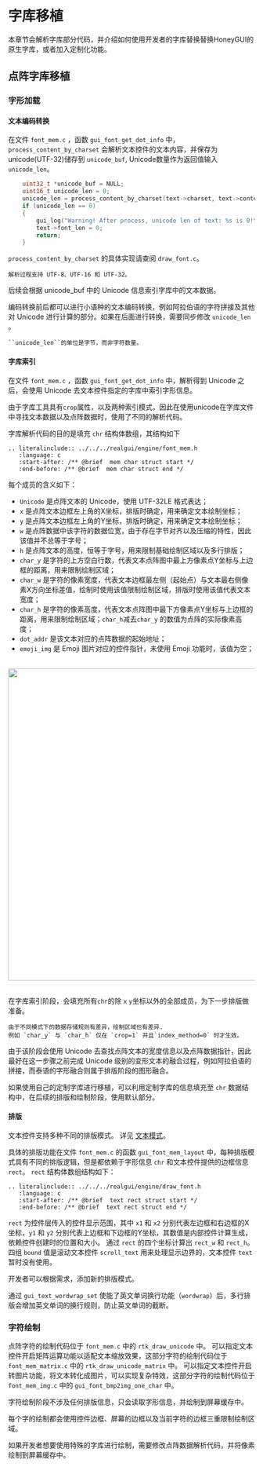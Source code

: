 # 字库移植

本章节会解析字库部分代码，并介绍如何使用开发者的字库替换替换HoneyGUI的原生字库，或者加入定制化功能。

## 点阵字库移植

### 字形加载

#### 文本编码转换

在文件 `font_mem.c` ，函数 `gui_font_get_dot_info` 中，`process_content_by_charset` 会解析文本控件的文本内容，并保存为unicode(UTF-32)储存到 `unicode_buf`, Unicode数量作为返回值输入 `unicode_len`。

``` C
    uint32_t *unicode_buf = NULL;
    uint16_t unicode_len = 0;
    unicode_len = process_content_by_charset(text->charset, text->content, text->len, &unicode_buf);
    if (unicode_len == 0)
    {
        gui_log("Warning! After process, unicode len of text: %s is 0!\n", text->base.name);
        text->font_len = 0;
        return;
    }
```

`process_content_by_charset` 的具体实现请查阅 `draw_font.c`。

```{note}
解析过程支持 UTF-8、UTF-16 和 UTF-32。
```

后续会根据 unicode_buf 中的 Unicode 信息索引字库中的文本数据。

编码转换前后都可以进行小语种的文本编码转换，例如阿拉伯语的字符拼接及其他对 Unicode 进行计算的部分。如果在后面进行转换，需要同步修改 `unicode_len` 。

```{note}
``unicode_len``的单位是字节，而非字符数量。
```

#### 字库索引

在文件 `font_mem.c` ，函数 `gui_font_get_dot_info` 中，解析得到 Unicode 之后，会使用 Unicode 去文本控件指定的字库中索引字形信息。

由于字库工具具有`crop`属性，以及两种索引模式，因此在使用unicode在字库文件中寻找文本数据以及点阵数据时，使用了不同的解析代码。

字库解析代码的目的是填充 `chr` 结构体数组，其结构如下

```eval_rst
.. literalinclude:: ../../../realgui/engine/font_mem.h
   :language: c
   :start-after: /** @brief  mem char struct start */
   :end-before: /** @brief  mem char struct end */
```

每个成员的含义如下：

+ `Unicode` 是点阵文本的 Unicode，使用 UTF-32LE 格式表达；
+ `x` 是点阵文本边框左上角的X坐标，排版时确定，用来确定文本绘制坐标；
+ `y` 是点阵文本边框左上角的Y坐标，排版时确定，用来确定文本绘制坐标；
+ `w` 是点阵数据中该字符的数据位宽，由于存在字节对齐以及压缩的特性，因此该值并不总等于字号；
+ `h` 是点阵文本的高度，恒等于字号，用来限制基础绘制区域以及多行排版；
+ `char_y` 是字符的上方空白行数，代表文本点阵图中最上方像素点Y坐标与上边框的距离，用来限制绘制区域；
+ `char_w` 是字符的像素宽度，代表文本边框最左侧（起始点）与文本最右侧像素X方向坐标差值，绘制时使用该值限制绘制区域，排版时使用该值代表文本宽度；
+ `char_h` 是字符的像素高度，代表文本点阵图中最下方像素点Y坐标与上边框的距离，用来限制绘制区域；`char_h`减去`char_y` 的数值为点阵的实际像素高度；
+ `dot_addr` 是该文本对应的点阵数据的起始地址；
+ `emoji_img` 是 Emoji 图片对应的控件指针，未使用 Emoji 功能时，该值为空；

</details></br>
<center><img  width="636" src= "https://foruda.gitee.com/images/1729762447610163035/4ae24c0c_9325830.png "/>
</center></br>

在字库索引阶段，会填充所有`chr`的除 `x` `y`坐标以外的全部成员，为下一步排版做准备。

```{note}
由于不同模式下的数据存储规则有差异，绘制区域也有差异.
例如 `char_y` 与 `char_h` 仅在 `crop=1` 并且`index_method=0` 时才生效。
```

由于该阶段会使用 Unicode 去查找点阵文本的宽度信息以及点阵数据指针，因此最好在这一步骤之前完成 Unicode 级别的变形文本的融合过程，例如阿拉伯语的拼接，而泰语的字形融合则属于排版阶段的图形融合。

如果使用自己的定制字库进行移植，可以利用定制字库的信息填充至 `chr` 数据结构中，在后续的排版和绘制阶段，使用默认部分。

#### 排版

文本控件支持多种不同的排版模式。 详见 [文本模式](#Text_Widget_Mode_CN)。

具体的排版功能在文件 `font_mem.c` 的函数 `gui_font_mem_layout` 中，每种排版模式具有不同的排版逻辑，但是都依赖于字形信息 `chr` 和文本控件提供的边框信息`rect`。
`rect` 结构体数组结构如下：

```eval_rst
.. literalinclude:: ../../../realgui/engine/draw_font.h
   :language: c
   :start-after: /** @brief  text rect struct start */
   :end-before: /** @brief  text rect struct end */
```

`rect` 为控件层传入的控件显示范围，其中 `x1` 和 `x2` 分别代表左边框和右边框的X坐标，`y1` 和 `y2` 分别代表上边框和下边框的Y坐标，其数值是内部控件计算生成，依赖控件创建时的位置和大小。
通过 `rect` 的四个坐标计算出 `rect_w` 和 `rect_h`。
四组 `bound` 值是滚动文本控件 `scroll_text` 用来处理显示边界的，文本控件 `text` 暂时没有使用。

开发者可以根据需求，添加新的排版模式。

通过 `gui_text_wordwrap_set` 使能了英文单词换行功能（`wordwrap`）后，多行排版会增加英文单词的换行规则，防止英文单词的截断。

### 字符绘制

点阵字符的绘制代码位于 `font_mem.c` 中的 `rtk_draw_unicode` 中。
可以指定文本控件开启矩阵运算功能以适配文本缩放效果，这部分字符的绘制代码位于 `font_mem_matrix.c` 中的 `rtk_draw_unicode_matrix` 中。
可以指定文本控件开启转图片功能，将文本转化成图片，可以实现复杂特效，这部分字符的绘制代码位于 `font_mem_img.c` 中的 `gui_font_bmp2img_one_char` 中。

字符绘制阶段不涉及任何排版信息，只会读取字形信息，并绘制到屏幕缓存中。

每个字的绘制都会使用控件边框、屏幕的边框以及当前字符的边框三重限制绘制区域。

如果开发者想要使用特殊的字库进行绘制，需要修改点阵数据解析代码，并将像素绘制到屏幕缓存中。
